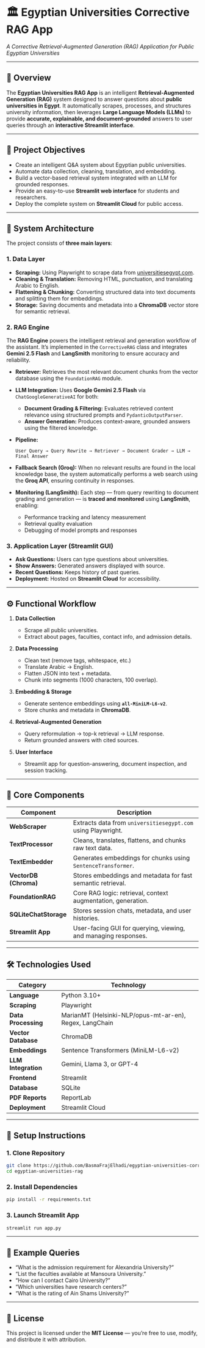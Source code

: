 # 🏛️ Egyptian Universities Corrective RAG App

*A Corrective Retrieval-Augmented Generation (RAG) Application for Public Egyptian Universities*

---

## 📘 Overview

The **Egyptian Universities RAG App** is an intelligent **Retrieval-Augmented Generation (RAG)** system designed to answer questions about **public universities in Egypt**.
It automatically scrapes, processes, and structures university information, then leverages **Large Language Models (LLMs)** to provide **accurate, explainable, and document-grounded** answers to user queries through an **interactive Streamlit interface**.

---

## 🎯 Project Objectives

* Create an intelligent Q&A system about Egyptian public universities.
* Automate data collection, cleaning, translation, and embedding.
* Build a vector-based retrieval system integrated with an LLM for grounded responses.
* Provide an easy-to-use **Streamlit web interface** for students and researchers.
* Deploy the complete system on **Streamlit Cloud** for public access.

---

## 🧩 System Architecture

The project consists of **three main layers**:

### 1. **Data Layer**

* **Scraping:** Using Playwright to scrape data from [universitiesegypt.com](https://www.universitiesegypt.com/).
* **Cleaning & Translation:** Removing HTML, punctuation, and translating Arabic to English.
* **Flattening & Chunking:** Converting structured data into text documents and splitting them for embeddings.
* **Storage:** Saving documents and metadata into a **ChromaDB** vector store for semantic retrieval.

### 2. **RAG Engine**

The **RAG Engine** powers the intelligent retrieval and generation workflow of the assistant.
It’s implemented in the `CorrectiveRAG` class and integrates **Gemini 2.5 Flash** and **LangSmith** monitoring to ensure accuracy and reliability.

* **Retriever:**
  Retrieves the most relevant document chunks from the vector database using the `FoundationRAG` module.

* **LLM Integration:**
  Uses **Google Gemini 2.5 Flash** via `ChatGoogleGenerativeAI` for both:

  * **Document Grading & Filtering:** Evaluates retrieved content relevance using structured prompts and `PydanticOutputParser`.
  * **Answer Generation:** Produces context-aware, grounded answers using the filtered knowledge.

* **Pipeline:**

  ```
  User Query → Query Rewrite → Retriever → Document Grader → LLM → Final Answer
  ```

* **Fallback Search (Groq):**
  When no relevant results are found in the local knowledge base, the system automatically performs a web search using the **Groq API**, ensuring continuity in responses.

* **Monitoring (LangSmith):**
  Each step — from query rewriting to document grading and generation — is **traced and monitored** using **LangSmith**, enabling:

  * Performance tracking and latency measurement
  * Retrieval quality evaluation
  * Debugging of model prompts and responses

### 3. **Application Layer (Streamlit GUI)**

* **Ask Questions:** Users can type questions about universities.
* **Show Answers:** Generated answers displayed with source.
* **Recent Questions:** Keeps history of past queries.
* **Deployment:** Hosted on **Streamlit Cloud** for accessibility.

---

## ⚙️ Functional Workflow

1. **Data Collection**

   * Scrape all public universities.
   * Extract about pages, faculties, contact info, and admission details.

2. **Data Processing**

   * Clean text (remove tags, whitespace, etc.)
   * Translate Arabic → English.
   * Flatten JSON into text + metadata.
   * Chunk into segments (1000 characters, 100 overlap).

3. **Embedding & Storage**

   * Generate sentence embeddings using **`all-MiniLM-L6-v2`**.
   * Store chunks and metadata in **ChromaDB**.

4. **Retrieval-Augmented Generation**

   * Query reformulation → top-k retrieval → LLM response.
   * Return grounded answers with cited sources.

5. **User Interface**

   * Streamlit app for question-answering, document inspection, and session tracking.

---

## 🧠 Core Components

| Component             | Description                                                    |
| --------------------- | -------------------------------------------------------------- |
| **WebScraper**        | Extracts data from `universitiesegypt.com` using Playwright.   |
| **TextProcessor**     | Cleans, translates, flattens, and chunks raw text data.        |
| **TextEmbedder**      | Generates embeddings for chunks using `SentenceTransformer`.   |
| **VectorDB (Chroma)** | Stores embeddings and metadata for fast semantic retrieval.    |
| **FoundationRAG**     | Core RAG logic: retrieval, context augmentation, generation.   |
| **SQLiteChatStorage** | Stores session chats, metadata, and user histories.            |
| **Streamlit App**     | User-facing GUI for querying, viewing, and managing responses. |

---

## 🛠️ Technologies Used

| Category            | Technology                                              |
| ------------------- | ------------------------------------------------------- |
| **Language**        | Python 3.10+                                            |
| **Scraping**        | Playwright                                              |
| **Data Processing** | MarianMT (Helsinki-NLP/opus-mt-ar-en), Regex, LangChain |
| **Vector Database** | ChromaDB                                                |
| **Embeddings**      | Sentence Transformers (MiniLM-L6-v2)                    |
| **LLM Integration** | Gemini, Llama 3, or GPT-4                               |
| **Frontend**        | Streamlit                                               |
| **Database**        | SQLite                                                  |
| **PDF Reports**     | ReportLab                                               |
| **Deployment**      | Streamlit Cloud                                         |

---

## 🧰 Setup Instructions

### 1. Clone Repository

```bash
git clone https://github.com/BasmaFrajElhadi/egyptian-universities-corrective-rag.git
cd egyptian-universities-rag
```

### 2. Install Dependencies

```bash
pip install -r requirements.txt
```

### 3. Launch Streamlit App

```bash
streamlit run app.py
```

---

## 🧪 Example Queries

* “What is the admission requirement for Alexandria University?”
* “List the faculties available at Mansoura University.”
* “How can I contact Cairo University?”
* “Which universities have research centers?”
* “What is the rating of Ain Shams University?”

---

## 📜 License

This project is licensed under the **MIT License** — you’re free to use, modify, and distribute it with attribution.


